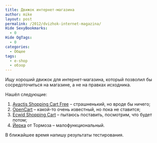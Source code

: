 ```yaml
---
title: Движок интернет-магазина
author: mike
layout: post
permalink: /2012/dvizhok-internet-magazina/
Hide SexyBookmarks:
  - 0
Hide OgTags:
  - 0
categories:
  - Общее
tags:
  - e-shop
  - обзор
---
```

Ищу хороший движок для интернет-магазина, который позволил бы сосредоточиться на магазине, а не на правках исходника.

Нашёл следующие:

  1. [Avactis Shopping Cart Free](http://www.avactis.com/free_shopping_cart.php) &#8211; страшненький, но вроде бы ничего;
  2. [OpenCart](http://www.opencart.com) &#8211; какой-то очень известный, но пока не ставится;
  3. [Ecwid Shopping Cart](http://www.ecwid.com) &#8211; пытаюсь поставить, посмотрим, что будет потом;
  4. [Йерка](http://brokenbrake.biz/Yerka/) от Тормоза &#8211; малофункциональный.

В ближайшее время напишу результаты тестирования.

&nbsp;